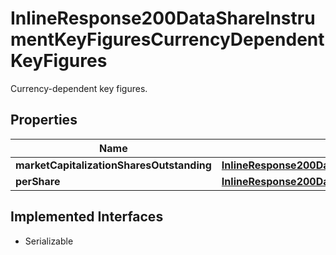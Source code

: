 

# InlineResponse200DataShareInstrumentKeyFiguresCurrencyDependentKeyFigures

Currency-dependent key figures.

## Properties

Name | Type | Description | Notes
------------ | ------------- | ------------- | -------------
**marketCapitalizationSharesOutstanding** | [**InlineResponse200DataCompanyKeyFiguresCurrencyDependentKeyFiguresMarketCapitalizationSharesOutstanding**](InlineResponse200DataCompanyKeyFiguresCurrencyDependentKeyFiguresMarketCapitalizationSharesOutstanding.md) |  |  [optional]
**perShare** | [**InlineResponse200DataShareInstrumentKeyFiguresCurrencyDependentKeyFiguresPerShare**](InlineResponse200DataShareInstrumentKeyFiguresCurrencyDependentKeyFiguresPerShare.md) |  |  [optional]


## Implemented Interfaces

* Serializable


